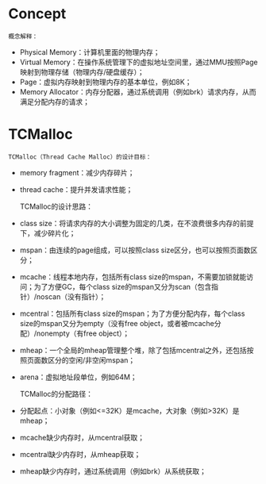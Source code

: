 # Concept
    概念解释：
* Physical Memory：计算机里面的物理内存；
* Virtual Memory：在操作系统管理下的虚拟地址空间里，通过MMU按照Page映射到物理存储（物理内存/硬盘缓存）；
* Page：虚拟内存映射到物理内存的基本单位，例如8K；
* Memory Allocator：内存分配器，通过系统调用（例如brk）请求内存，从而满足分配内存的请求；

# TCMalloc
    TCMalloc（Thread Cache Malloc）的设计目标：
* memory fragment：减少内存碎片；
* thread cache：提升并发请求性能；

    TCMalloc的设计思路：
* class size：将请求内存的大小调整为固定的几类，在不浪费很多内存的前提下，减少碎片化；
* mspan：由连续的page组成，可以按照class size区分，也可以按照页面数区分；
* mcache：线程本地内存，包括所有class size的mspan，不需要加锁就能访问；为了方便GC，每个class size的mspan又分为scan（包含指针）/noscan（没有指针）；
* mcentral：包括所有class size的mspan；为了方便分配内存，每个class size的mspan又分为empty（没有free object，或者被mcache分配）/nonempty（有free object）；
* mheap：一个全局的mheap管理整个堆，除了包括mcentral之外，还包括按照页面数区分的空闲/非空闲mspan；
* arena：虚拟地址段单位，例如64M；

    TCMalloc的分配路径：
* 分配起点：小对象（例如<=32K）是mcache，大对象（例如>32K）是mheap；
* mcache缺少内存时，从mcentral获取；
* mcentral缺少内存时，从mheap获取；
* mheap缺少内存时，通过系统调用（例如brk）从系统获取；
